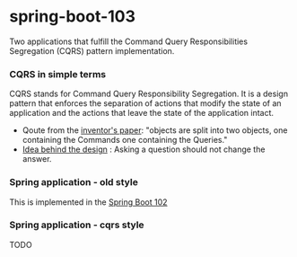 # spring-boot-103
Two applications that fulfill the Command Query Responsibilities Segregation (CQRS) pattern implementation.

### CQRS in simple terms
  CQRS stands for Command Query Responsibility Segregation. It is a design pattern that enforces the separation of actions that modify the state of an application and the actions that leave the state of the application intact.
* Qoute from the [inventor's paper](https://cqrs.files.wordpress.com/2010/11/cqrs_documents.pdf): "objects are split into two objects, one containing the Commands one containing the Queries."
* [Idea behind the design](https://en.wikipedia.org/wiki/Command%E2%80%93query_separation) : Asking a question should not change the answer.

### Spring application - old style 
This is implemented in the [Spring Boot 102](http://fuse-mars.github.io/spring-boot-102)

### Spring application - cqrs style

TODO
